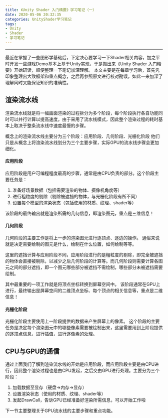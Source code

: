 ```yaml
---
title: 《Unity Shader 入门精要》学习笔记（一）
date: 2020-05-06 20:32:35
categories: UnityShader学习笔记
tags: 
- Unity
- Shader
- 学习笔记
---
```

----
最近在掌握了一些图形学基础后，下定决心要学习一下Shader相关内容，加之平时开发一些游戏Demo基本上基于Unity实现，于是搬出来《Unity Shader 入门精要》开始研读，顺便整理一下笔记加深理解。
本文主要是在每章学习后，首先凭印象整理出大致框架和重点概念，之后再参照原文进行校对勘误，如此一来加深了理解同时又能保证知识的准确性。

## 渲染流水线
渲染流水线就是将一幅画面渲染的过程拆分为多个阶段，每个阶段执行各自功能同时可以并行计算以提高速度。由于采用了流水线模式，因此整个渲染过程的耗时基本上取决于整条流水线中速度最慢的步骤。

概念上的渲染流水线主要分为三个阶段：应用阶段、几何阶段、光栅化阶段
他们只是从概念上将渲染流水线划分为三个主要步骤，实际GPU的流水线步骤会更加细化。
#### 应用阶段
应用阶段是用户可编程程度最高的步骤，通常是由CPU负责的部分。这个阶段主要任务是：
1. 准备好场景数据（包括需要渲染的物体、摄像机角度等）
2. 进行粗粒度的剔除（剔除被遮挡的物体，与光栅化阶段有所不同）
3. 设置每个模型的渲染状态（包括使用的材质、纹理、shader等）

该阶段的最终输出就是渲染所需的几何信息，即渲染图元，重点是三维信息！

#### 几何阶段
几何阶段的主要工作是将上一步的渲染图元进行逐顶点、逐边的操作。
通俗来说就是决定需要绘制的图元是什么，绘制在什么位置，如何绘制等等。

这里的遮挡计算与应用阶段不同，应用阶段进行的是粗粒度的剔除，即完全被遮挡的物体会直接被剔除，以减少之后几何阶段的计算等。而几何阶段则需要计算各图元之间的部分遮挡，即一个图元哪些部分被遮挡不需绘制，哪些部分未被遮挡需要绘制。

其中最重要的一项工作就是将顶点坐标转换到屏幕空间中。
该阶段通常在GPU上进行，最终输出是屏幕空间的二维顶点坐标、每个顶点的相关信息等，重点是二维信息！

#### 光栅化阶段
光栅化阶段主要使用上一阶段提供的数据来产生屏幕上的像素。
这个阶段的主要任务是决定每个渲染图元中的哪些像素需要被绘制出来，这里需要用到上阶段提供的逐顶点信息，进行插值，进行逐像素的处理。

## CPU与GPU的通信
通过上面我们了解到渲染流水线的开始是应用阶段，而应用阶段主要是由CPU进行，因此整个渲染过程也是由CPU发起，之后交由GPU进行处理。主要分为三个阶段：
1. 加载数据至显存（硬盘->内存->显存）
2. 设置渲染状态（使用的材质、纹理、shader等）
3. 发起DrawCall，告诉GPU已经准备好渲染所需信息，可以开始工作啦

下一节主要整理关于GPU流水线的主要步骤和重点功能。
